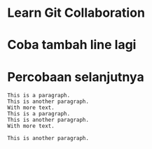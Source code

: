 # Learn Git Collaboration

# Coba tambah line lagi

# Percobaan selanjutnya

    This is a paragraph.
    This is another paragraph.
    With more text.
    This is a paragraph.
    This is another paragraph.
    With more text.

    This is another paragraph.
    
